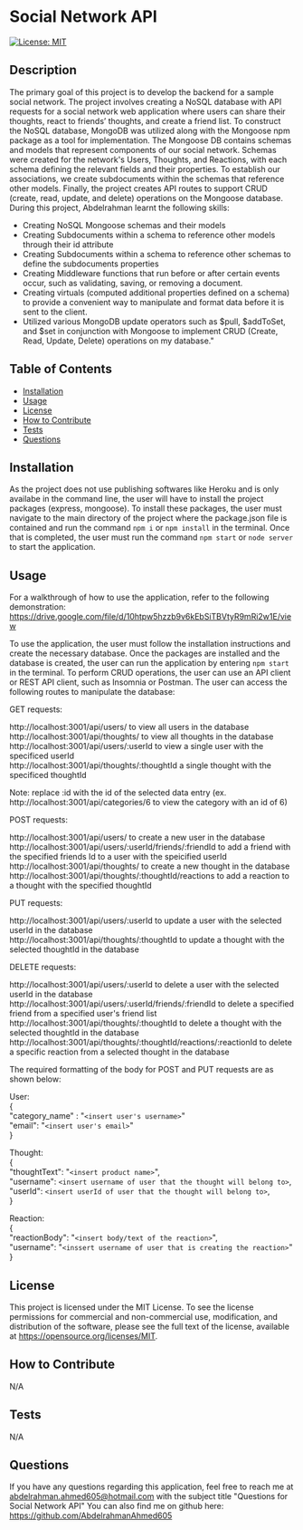 # Social Network API

[![License: MIT](https://img.shields.io/badge/License-MIT-yellow.svg)](https://opensource.org/licenses/MIT)

## Description

The primary goal of this project is to develop the backend for a sample social network. The project involves creating a NoSQL database with API requests for a social network web application where users can share their thoughts, react to friends’ thoughts, and create a friend list. To construct the NoSQL database, MongoDB was utilized along with the Mongoose npm package as a tool for implementation. The Mongoose DB contains schemas and models that represent components of our social network. Schemas were created for the network's Users, Thoughts, and Reactions, with each schema defining the relevant fields and their properties. To establish our associations, we create subdocuments within the schemas that reference other models. Finally, the project creates API routes to support CRUD (create, read, update, and delete) operations on the Mongoose database. During this project, Abdelrahman learnt the following skills:
- Creating NoSQL Mongoose schemas and their models
- Creating Subdocuments within a schema to reference other models through their id attribute
- Creating Subdocuments within a schema to reference other schemas to define the subdocuments properties
- Creating Middleware functions that run before or after certain events occur, such as validating, saving, or removing a document.
- Creating virtuals (computed additional properties defined on a schema) to provide a convenient way to manipulate and format data before it is sent to the client.
- Utilized various MongoDB update operators such as $pull, $addToSet, and $set in conjunction with Mongoose to implement CRUD (Create, Read, Update, Delete) operations on my database."

## Table of Contents

- [Installation](#installation)
- [Usage](#usage)
- [License](#license)
- [How to Contribute](#how-to-contribute)
- [Tests](#tests)
- [Questions](#questions)

## Installation

As the project does not use publishing softwares like Heroku and is only availabe in the command line, the user will have to install the project packages (express, mongoose). To install these packages, the user must navigate to the main directory of the project where the package.json file is contained and run the command `npm i` or `npm install` in the terminal. Once that is completed, the user must run the command `npm start` or `node server` to start the application.

## Usage

For a walkthrough of how to use the application, refer to the following demonstration: https://drive.google.com/file/d/10htpw5hzzb9v6kEbSiTBVtyR9mRi2w1E/view

To use the application, the user must follow the installation instructions and create the necessary database. Once the packages are installed and the database is created, the user can run the application by entering `npm start` in the terminal. To perform CRUD operations, the user can use an API client or REST API client, such as Insomnia or Postman. The user can access the following routes to manipulate the database:

GET requests:

http://localhost:3001/api/users/ to view all users in the database <br/>
http://localhost:3001/api/thoughts/ to view all thoughts in the database <br/>
http://localhost:3001/api/users/:userId to view a single user with the specificed userId <br/>
http://localhost:3001/api/thoughts/:thoughtId a single thought with the specificed thoughtId <br/>


Note: replace :id with the id of the selected data entry (ex. http://localhost:3001/api/categories/6 to view the category with an id of 6) 
  
POST requests:

http://localhost:3001/api/users/ to create a new user in the database <br/>
http://localhost:3001/api/users/:userId/friends/:friendId to add a friend with the specified friends Id to a user with the speicified userId <br/>
http://localhost:3001/api/thoughts/ to create a new thought in the database <br/>
http://localhost:3001/api/thoughts/:thoughtId/reactions to add a reaction to a thought with the specified thoughtId

PUT requests:

http://localhost:3001/api/users/:userId to update a user with the selected userId in the database <br/>
http://localhost:3001/api/thoughts/:thoughtId to update a thought with the selected thoughtId in the database

DELETE requests:

http://localhost:3001/api/users/:userId to delete a user with the selected userId in the database <br/>
http://localhost:3001/api/users/:userId/friends/:friendId to delete a specified friend from a specified user's friend list <br/>
http://localhost:3001/api/thoughts/:thoughtId to delete a thought with the selected thoughtId in the database <br/>
http://localhost:3001/api/thoughts/:thoughtId/reactions/:reactionId to delete a specific reaction from a selected thought in the database 


The required formatting of the body for POST and PUT requests are as shown below:

  
User: <br/>
{ <br/>
  "category_name" : "`<insert user's username>`" <br/>
  "email": "`<insert user's email>`" <br/>
} <br/>
  
  
Thought: <br/>
{ <br/>
  "thoughtText": "`<insert product name>`", <br/>
  "username": `<insert username of user that the thought will belong to>`, <br/>
  "userId": `<insert userId of user that the thought will belong to>`, <br/>
  } <br/>
  
Reaction: <br/>
{ <br/>
    "reactionBody": "`<insert body/text of the reaction>`", <br/>
    "username": "`<inssert username of user that is creating the reaction>`" <br/>
} 


## License

This project is licensed under the MIT License. To see the license permissions for commercial and non-commercial use, modification, and distribution of the software, please see the full text of the license, available at https://opensource.org/licenses/MIT.

## How to Contribute

N/A

## Tests

N/A

## Questions

If you have any questions regarding this application, feel free to reach me at abdelrahman.ahmed605@hotmail.com with the subject title "Questions for Social Network API"
You can also find me on github here: https://github.com/AbdelrahmanAhmed605


